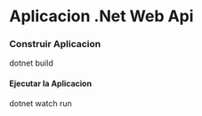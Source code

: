 # Aplicacion .Net Web Api

### Construir Aplicacion
dotnet build

#### Ejecutar la Aplicacion
dotnet watch run